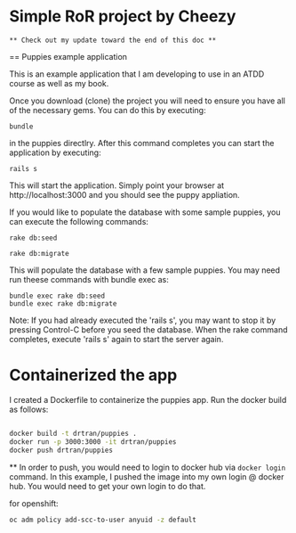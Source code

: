 # Simple RoR project by Cheezy

```
** Check out my update toward the end of this doc **
```

== Puppies example application

This is an example application that I am developing to use in an ATDD course as well
as my book.

Once you download (clone) the project you will need to ensure you have all of the necessary gems.  You can do this by executing:

    bundle

in the puppies directlry.  After this command completes you can start the application by executing:

    rails s

This will start the application.  Simply point your browser at http://localhost:3000 and you should see the puppy appliation.

If you would like to populate the database with some sample puppies, you can execute the following commands:

    rake db:seed

    rake db:migrate

This will populate the database with a few sample puppies. You may need run theese commands with bundle exec as:

    bundle exec rake db:seed
    bundle exec rake db:migrate  


Note:  If you had already executed the 'rails s', you may want to stop it by pressing Control-C before you seed the database.
When the rake command completes, execute 'rails s' again to start the server again.

# Containerized the app

I created a Dockerfile to containerize the puppies app.
Run the docker build as follows:

``` bash

docker build -t drtran/puppies .
docker run -p 3000:3000 -it drtran/puppies
docker push drtran/puppies

```
** In order to push, you would need to login to docker hub via `docker login` command.
In this example, I pushed the image into my own login @ docker hub. You would need to get 
your own login to do that.

for openshift:

``` sh
oc adm policy add-scc-to-user anyuid -z default
```
